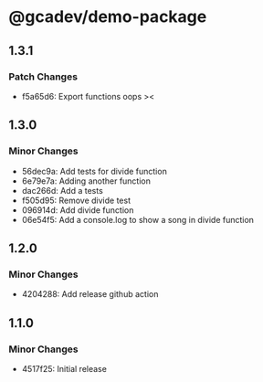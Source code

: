 # @gcadev/demo-package

## 1.3.1

### Patch Changes

- f5a65d6: Export functions oops ><

## 1.3.0

### Minor Changes

- 56dec9a: Add tests for divide function
- 6e79e7a: Adding another function
- dac266d: Add a tests
- f505d95: Remove divide test
- 096914d: Add divide function
- 06e54f5: Add a console.log to show a song in divide function

## 1.2.0

### Minor Changes

- 4204288: Add release github action

## 1.1.0

### Minor Changes

- 4517f25: Initial release
